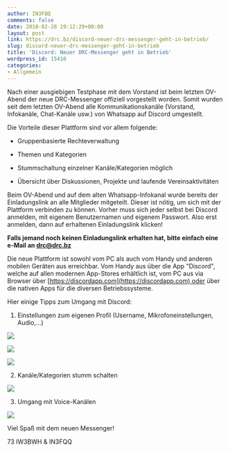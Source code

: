 ```yaml
---
author: IN3FQQ
comments: false
date: 2018-02-28 19:12:29+00:00
layout: post
link: https://drc.bz/discord-neuer-drc-messenger-geht-in-betrieb/
slug: discord-neuer-drc-messenger-geht-in-betrieb
title: 'Discord: Neuer DRC-Messenger geht in Betrieb'
wordpress_id: 15410
categories:
- Allgemein
---
```


Nach einer ausgiebigen Testphase mit dem Vorstand ist beim letzten OV-Abend der neue DRC-Messenger offiziell vorgestellt worden. Somit wurden seit dem letzten OV-Abend alle Kommunikationskanäle (Vorstand, Infokanäle, Chat-Kanäle usw.) von Whatsapp auf Discord umgestellt.

Die Vorteile dieser Plattform sind vor allem folgende:



 	
  * Gruppenbasierte Rechteverwaltung

 	
  * Themen und Kategorien

 	
  * Stummschaltung einzelner Kanäle/Kategorien möglich

 	
  * Übersicht über Diskussionen, Projekte und laufende Vereinsaktivitäten


Beim OV-Abend und auf dem alten Whatsapp-Infokanal wurde bereits der Einladungslink an alle Mitglieder mitgeteilt. Dieser ist nötig, um sich mit der Plattform verbinden zu können. Vorher muss sich jeder selbst bei Discord anmelden, mit eigenem Benutzernamen und eigenem Passwort. Also erst anmelden, dann auf erhaltenen Einladungslink klicken!

**Falls jemand noch keinen Einladungslink erhalten hat, bitte einfach eine e-Mail an [drc@drc.bz](mailto:drc@drc.bz)**

Die neue Plattform ist sowohl vom PC als auch vom Handy und anderen mobilen Geräten aus erreichbar. Vom Handy aus über die App "Discord", welche auf allen modernen App-Stores erhältlich ist, vom PC aus via Browser über [https://discordapp.com](https://discordapp.com) oder über die nativen Apps für die diversen Betriebssysteme.

Hier einige Tipps zum Umgang mit Discord:

1. Einstellungen zum eigenen Profil (Username, Mikrofoneinstellungen, Audio,...)

[![](https://drc.bz/wp-content/uploads/2018/02/01-Main-1024x619.png)](https://drc.bz/wp-content/uploads/2018/02/01-Main.png)

[![](https://drc.bz/wp-content/uploads/2018/02/02-Einstellungen-Konto-1024x619.png)](https://drc.bz/wp-content/uploads/2018/02/02-Einstellungen-Konto.png)

[![](https://drc.bz/wp-content/uploads/2018/02/03-Einstellungen-Mikrofon-1024x619.png)](https://drc.bz/wp-content/uploads/2018/02/03-Einstellungen-Mikrofon.png)



2. Kanäle/Kategorien stumm schalten

[![](https://drc.bz/wp-content/uploads/2018/02/10-Main-Stummschalten-1024x619.png)](https://drc.bz/wp-content/uploads/2018/02/10-Main-Stummschalten.png)

3. Umgang mit Voice-Kanälen

[![](https://drc.bz/wp-content/uploads/2018/02/20-Voice-1024x619.png)](https://drc.bz/wp-content/uploads/2018/02/20-Voice.png)



Viel Spaß mit dem neuen Messenger!

73 IW3BWH & IN3FQQ
